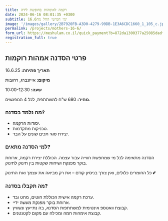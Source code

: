 ```yaml
---
title: רקמה לאימהות בחופשת לידה
date: 2024-06-16 08:01:35 +0300
subtitle: ימי חמישי החל מה16.6
image: '/images/gallery/2B7920FB-A3D0-4279-99DB-1E3A6CDC1660_1_105_c.jpeg'
permalink: /projects/mothers-16-6/
form_url: https://meshulam.co.il/quick_payment?b=872da1300377a25085dadfb04e77f8c7
registration_full: true
---
```


## פרטי הסדנה אמהות רוקמות

**תאריך פתיחה:** 16.6.25 

**מיקום:** אייזנברג, רחובות  

**שעה:** 10:00-12:30 

**מחיר:** 680 ש"ח למשתתפת, לכל 4 המפגשים.

### מה נלמד בסדנה?

- יסודות הרקמה.
- טכניקות מתקדמות.
- יצירת סוגי תכים שונים על הבד.

### למי הסדנה מתאים?

הסדנה מתאימה לכל מי שמחפשת חווייה עבור עצמה. הכוללת יצירת רקמה, ארוחת בוקר מפנקת ושיחות שקטות בין תינוק לתינוק.

כל החומרים כלולים, ואין צורך בניסיון קודם – את רק מביאה את עצמך ואת התינוק 💕

### מה תקבלו בסדנה?

- ערכת רקמה אישית הכוללת חוטים, מחט ובד.
- ארוחת בוקר מפנקת מעשה ידיי.
- קבוצת וואטספ אינטימית למשתתפות הסדנא, בה נתייעץ ונשוויץ.
-  קבוצת אימהות חמה ומכילה עם מקום לקטנטנים.

